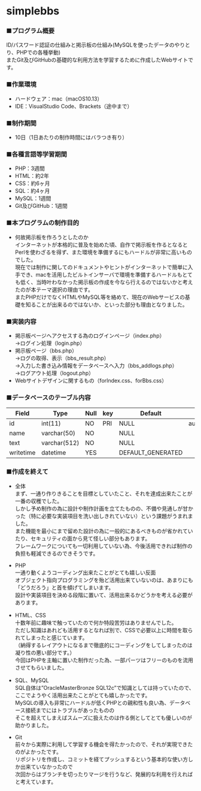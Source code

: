 # simplebbs
### ■プログラム概要   
ID/パスワード認証の仕組みと掲示板の仕組み(MySQLを使ったデータのやりとり、PHPでの各種挙動)  
またGit及びGitHubの基礎的な利用方法を学習するために作成したWebサイトです。  
  
### ■作業環境  
* ハードウェア：mac（macOS10.13）  
* IDE：VisualStudio Code、Brackets（途中まで）  
  
### ■制作期間  
* 10日（1日あたりの制作時間にはバラつき有り）  
  
### ■各種言語等学習期間  
* PHP：3週間
* HTML：約2年
* CSS：約6ヶ月
* SQL：約4ヶ月
* MySQL：1週間
* Git及びGitHub：1週間
  
### ■本プログラムの制作目的  
* 何故掲示板を作ろうとしたのか  
インターネットが本格的に普及を始めた頃、自作で掲示板を作るとなるとPerlを使わざるを得ず、また環境を準備するにもハードルが非常に高いものでした。  
現在では制作に関してのドキュメントやヒントがインターネットで簡単に入手でき、macを活用したビルトインサーバで環境を準備するハードルもとても低く、当時叶わなかった掲示板の作成を今なら行えるのではないかと考えたのが本テーマ選択の理由です。  
またPHPだけでなくHTMLやMySQL等を絡めて、現在のWebサービスの基礎を知ることが出来るのではないか、といった部分も理由となりました。  
  
### ■実装内容  
* 掲示板ページへアクセスする為のログインページ（index.php）  
  ->ログイン処理（login.php）  
* 掲示板ページ（bbs.php）  
  ->ログの取得、表示（bbs_result.php）  
  ->入力した書き込み情報をデータベースへ入力（bbs_addlogs.php）  
  ->ログアウト処理（logout.php）  
* Webサイトデザインに関するもの（forIndex.css、forBbs.css）  
  
### ■データベースのテーブル内容
| Field   |Type        |Null|key |Default          |Extra         |
|----     |----        |----|----|----             |----          |
| id      |int(11)     | NO | PRI|NULL             |auto_increment|
|name     |varchar(50) | NO |    |NULL             |              |
|text     |varchar(512)| NO |    |NULL             |              |
|writetime|datetime    | YES|    |DEFAULT_GENERATED|              |
  
### ■作成を終えて
* 全体  
まず、一通り作りきることを目標としていたこと、それを達成出来たことが一番の収穫でした。  
しかし予め制作の為に設計や制作計画を立てたものの、不備や見通しが甘かった（特に必要な実装項目を洗い出しきれていない）という課題がうまれました。  
また機能を最小にまで留めた設計の為に一般的にあるべきものが省かれていたり、セキュリティの面から見て怪しい部分もあります。  
フレームワークについても一切利用していない為、今後活用できれば制作の負担も軽減できるのできそうです。  
  
* PHP  
一通り動くようコーディング出来たことがとても嬉しい反面  
オブジェクト指向プログラミングを殆ど活用出来ていないのは、あまりにも「どうだろう」と首を傾げてしまいます。  
設計や実装項目を決める段階に置いて、活用出来るかどうかを考える必要があります。  
  
* HTML、CSS  
十数年前に趣味で触っていたので何か特段苦労はありませんでした。  
ただし知識はあれども活用するとなれば別で、CSSで必要以上に時間を取られてしまったと感じています。  
（納得するレイアウトになるまで徹底的にコーディングをしてしまったのは凝り性の悪い部分です。）  
今回はPHPを主軸に置いた制作だった為、一部パーツはフリーのものを流用させてもらいました。  
  
* SQL、MySQL  
SQL自体は”OracleMasterBronze SQL12c”で知識としては持っていたので、ここでようやく活用出来たことがとても嬉しかったです。  
MySQLの導入も非常にハードルが低くPHPとの親和性も良い為、データベース接続までにはトラブルがあったものの  
そこを超えてしまえばスムーズに扱えたのは作る側としてとても優しいのが助かりました。  
  
* Git  
前々から実際に利用して学習する機会を得たかったので、それが実現できたのがよかったです。  
リポジトリを作成し、コミットを経てプッシュするという基本的な使い方しか出来ていなかったので  
次回からはブランチを切ったりマージを行うなど、発展的な利用を行えればと考えています。  
